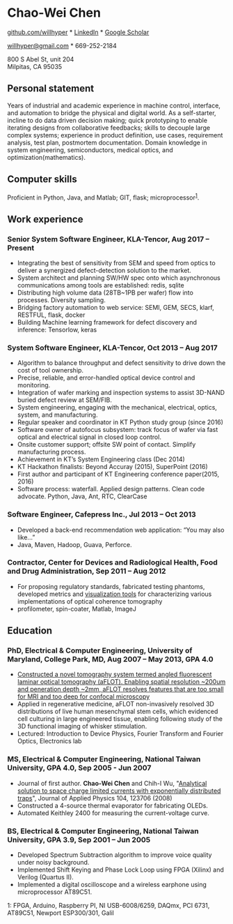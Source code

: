 # Chao-Wei Chen
[github.com/willhyper](github.com/willhyper) * [LinkedIn](https://www.linkedin.com/in/chao-wei-chen-03179465/) * [Google Scholar](https://scholar.google.com/citations?user=FxDwG_h5zo8C)

willhyper@gmail.com * 669-252-2184 

800 S Abel St, unit 204<br/>Milpitas, CA 95035

## Personal statement
Years of industrial and academic experience in machine control, interface, and automation to bridge the physical and digital world. As a self-starter, incline to do data driven decision making; quick prototyping to enable iterating designs from collaborative feedbacks; skills to decouple large complex systems; experience in product definition, use cases, requirement analysis, test plan, postmortem documentation. Domain knowledge in system engineering, semiconductors, medical optics, and optimization(mathematics).

## Computer skills
Proficient in Python, Java, and Matlab; GIT, flask; microprocessor<sup>[1](#hardware)</sup>.

## Work experience
### Senior System Software Engineer, KLA-Tencor, Aug 2017 – Present
- Integrating the best of sensitivity from SEM and speed from optics to deliver a synergized defect-detection solution to the market.
- System architect and planning SW/HW spec onto which asynchronous communications among tools are established: redis, sqlite
- Distributing high volume data (28TB~1PB per wafer) flow into processes. Diversity sampling.
- Bridging factory automation to web service: SEMI, GEM, SECS, klarf, RESTFUL, flask, docker
- Building Machine learning framework for defect discovery and inference: Tensorlow, keras

### System Software Engineer, KLA-Tencor, Oct 2013 – Aug 2017
- Algorithm to balance throughput and defect sensitivity to drive down the cost of tool ownership.
- Precise, reliable, and error-handled optical device control and monitoring.
- Integration of wafer marking and inspection systems to assist 3D-NAND buried defect review at SEM/FIB. 
- System engineering, engaging with the mechanical, electrical, optics, system, and manufacturing.
- Regular speaker and coordinator in KT Python study group (since 2016)
- Software owner of autofocus subsystem: track focus of wafer via fast optical and electrical signal in closed loop control.
- Onsite customer support; offsite SW point of contact. Simplify manufacturing process.
- Achievement in KT’s System Engineering class (Dec 2014)
- KT Hackathon finalists: Beyond Accuray (2015), SuperPoint (2016)
- First author and participant of KT Engineering conference paper(2015, 2016)
- Software process: waterfall. Applied design patterns. Clean code advocate. Python, Java, Ant, RTC, ClearCase 

### Software Engineer, Cafepress Inc., Jul 2013 – Oct 2013
- Developed a back-end recommendation web application: “You may also like...”
- Java, Maven, Hadoop, Guava, Perforce.

### Contractor, Center for Devices and Radiological Health, Food and Drug Administration, Sep 2011 – Aug 2012
- For proposing regulatory standards, fabricated testing phantoms, developed metrics and [visualization tools](https://sites.google.com/site/willhyper/gallery) for characterizing various implementations of optical coherence tomography
- profilometer, spin-coater, Matlab, ImageJ

## Education
### PhD, Electrical & Computer Engineering, University of Maryland, College Park, MD, Aug 2007 – May 2013, GPA 4.0
- [Constructed a novel tomography system termed angled fluorescent laminar optical tomography (aFLOT). Enabling spatial resolution ~200um and peneration depth ~2mm, aFLOT resolves features that are too small for MRI and too deep for confocal microscopy](https://drum.lib.umd.edu/bitstream/handle/1903/14225/Chen_umd_0117E_14017.pdf)
- Applied in regenerative medicine, aFLOT non-invasively resolved 3D distributions of live human mesenchymal stem cells, which evidenced cell culturing in large engineered tissue, enabling following study of the 3D functional imaging of whisker stimulation. 
- Lectured: Introduction to Device Physics, Fourier Transform and Fourier Optics, Electronics lab

### MS, Electrical & Computer Engineering, National Taiwan University, GPA 4.0, Sep 2005 - Jun 2007
- Journal of first author. **Chao-Wei Chen** and Chih-I Wu, "[Analytical solution to space charge limited currents with exponentially distributed traps](http://dx.doi.org/10.1063/1.3043844)", Journal of Applied Physics 104, 123706 (2008)
- Constructed a 4-source thermal evaporator for fabricating OLEDs.
- Automated Keithley 2400 for measuring the current-voltage curve.

### BS, Electrical & Computer Engineering, National Taiwan University, GPA 3.9, Sep 2001 – Jun 2005
- Developed Spectrum Subtraction algorithm to improve voice quality under noisy background.
- Implemented Shift Keying and Phase Lock Loop using FPGA (Xilinx) and Verilog (Quartus II).
- Implemented a digital oscilloscope and a wireless earphone using microprocessor AT89C51.

<a name="hardware">1</a>: FPGA, Arduino, Raspberry PI, NI USB-6008/6259, DAQmx, PCI 6731, AT89C51, Newport ESP300/301, Galil 

